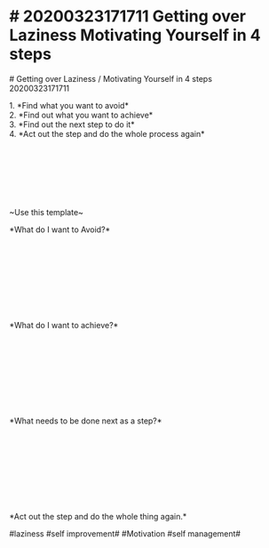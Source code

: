# \# 20200323171711 Getting over Laziness Motivating Yourself in 4 steps

\# Getting over Laziness / Motivating Yourself in 4 steps\
20200323171711

1\. \*Find what you want to avoid\*\
2. \*Find out what you want to achieve\*\
3. \*Find out the next step to do it\*\
4. \*Act out the step and do the whole process again\*

 

 

 

\
\~Use this template\~

\*What do I want to Avoid?\*

 

 

 

 

\
\*What do I want to achieve?\*

 

 

 

 

\
\*What needs to be done next as a step?\*

 

 

 

 

\
\*Act out the step and do the whole thing again.\*

\#laziness \#self improvement\# \#Motivation \#self management\#

 

 

 

 

 
